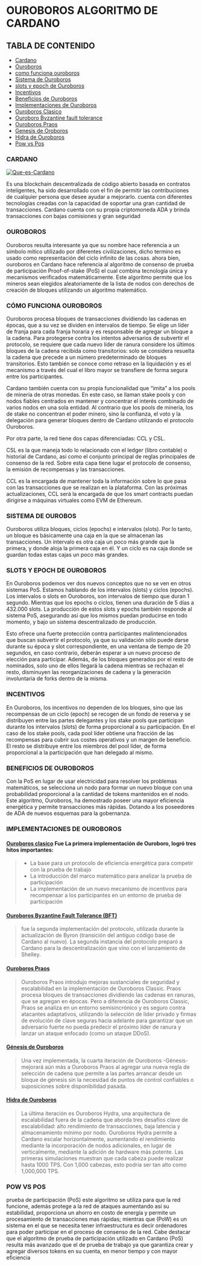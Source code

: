 # OUROBOROS ALGORITMO DE CARDANO

## TABLA DE CONTENIDO

* [Cardano](###Cardano)
* [Ouroboros](#Ouroboros)
* [como funciona ouroboros](#Como-funciona-Ouroboros)
* [Sistema de Ouroboros](#sistema-de-Ouroboros)
* [slots y epoch de Ouroboros](slots-y-epoch-de-Ouroboros)
* [Incentivos](Incentivos)
* [Beneficios de Ouroboros](Beneficios-de-Ouroboros)
* [Implementaciones de Ouroboros](Implementaciones-de-Ouroboros)
* [Ouroboros Clasico](Ouroboros-Clasico)
* [Ouroboro Byzantine fault tolerance](Ouroboro-Byzantine-fault-tolerance)
* [Ouroboros Praos](Ouroboros-Pras)
* [Genesis de Oroboros](Genesis-de-Ouroboros)
* [Hidra de Ouroboros](Hidra-de-Ouroboros)
* [Pow vs Pos](Pow-vs-Pos)


### CARDANO


<a href="https://ibb.co/3zQKKJS"><img src="https://i.ibb.co/vYR99tL/Que-es-Cardano.jpg" alt="Que-es-Cardano" border="0"></a>

Es una blockchain descentralizada de código abierto basada en contratos inteligentes, ha sido desarrollado con el fin de permitir las contribuciones de cualquier persona que desee ayudar a mejorarlo. cuenta con diferentes tecnologías creadas con la capacidad de soportar una gran cantidad de transacciones. Cardano cuenta con su propia criptomoneda ADA y brinda transacciones con bajas comisiones y gran seguridad

###  OUROBOROS
Ouroboros resulta interesante ya que su nombre hace referencia a un símbolo mítico utilizado por diferentes civilizaciones, dicho termino es usado como representación del ciclo infinito de las cosas. 
ahora bien, ouroboros en Cardano hace referencia al algoritmo de consenso de prueba de participación Proof-of-stake (PoS) el cual combina tecnología única y mecanismos verificados matemáticamente. Este algoritmo permite que los mineros sean elegidos aleatoriamente de la lista de nodos con derechos de creación de bloques utilizando un algoritmo matemático.
### CÓMO FUNCIONA OUROBOROS
Ouroboros procesa bloques de transacciones dividiendo las cadenas en épocas, que a su vez se dividen en intervalos de tiempo. Se elige un líder de franja para cada franja horaria y es responsable de agregar un bloque a la cadena. Para protegerse contra los intentos adversarios de subvertir el protocolo, se requiere que cada nuevo líder de ranura considere los últimos bloques de la cadena recibida como transitorios: solo se considera resuelta la cadena que precede a un número predeterminado de bloques transitorios. Esto también se conoce como retraso en la liquidación y es el mecanismo a través del cual el libro mayor se transfiere de forma segura entre los participantes.

Cardano también cuenta con su propia funcionalidad que “imita” a los pools de minería de otras monedas. En este caso, se llaman stake pools y con nodos fiables centrados en mantener y concentrar el interés combinado de varios nodos en una sola entidad. Al contrario que los pools de minería, los de stake no concentran el poder minero, sino la confianza, el voto y la delegación para generar bloques dentro de Cardano utilizando el protocolo Ouroboros.

Por otra parte, la red tiene dos capas diferenciadas: CCL y CSL.

CSL es la que maneja todo lo relacionado con el ledger (libro contable) o historial de Cardano, así como el conjunto principal de reglas principales de consenso de la red. Sobre esta capa tiene lugar el protocolo de consenso, la emisión de recompensas y las transacciones.

CCL es la encargada de mantener toda la información sobre lo que pasa con las transacciones que se realizan en la plataforma. Con las próximas actualizaciones, CCL será la encargada de que los smart contracts puedan dirigirse a máquinas virtuales como EVM de Ethereum.

###  SISTEMA DE OUROBOS

Ouroboros utiliza bloques, ciclos (epochs) e intervalos (slots). Por lo tanto, un bloque es básicamente una caja en la que se almacenan las transacciones. Un intervalo es otra caja un poco más grande que la primera, y donde aloja la primera caja en él. Y un ciclo es na caja donde se guardan todas estas cajas un poco más grandes.

###  SLOTS Y EPOCH DE OUROBOROS

 En Ouroboros podemos ver dos nuevos conceptos que no se ven en otros sistemas PoS. Estamos hablando de los intervalos (slots) y ciclos (epochs). Los intervalos o slots en Ouroboros, son intervalos de tiempo que duran 1 segundo. Mientras que los epochs o ciclos, tienen una duración de 5 días a 432.000 slots. La producción de estos slots y epochs también responde al sistema PoS, asegurando así que los mismos puedan producirse en todo momento, y bajo un sistema descentralizado de producción.

Esto ofrece una fuerte protección contra participantes malintencionados que buscan subvertir el protocolo, ya que su validación sólo puede darse durante su época y slot correspondiente, en una ventana de tiempo de 20 segundos, en caso contrario, deberán esperar a un nuevo proceso de elección para participar. Además, de los bloques generados por el resto de nominados, solo uno de ellos llegará la cadena mientras se rechazan el resto, disminuyen las reorganizaciones de cadena y la generación involuntaria de forks dentro de la misma.

###  INCENTIVOS

En Ouroboros, los incentivos no dependen de los bloques, sino que las recompensas de un ciclo (epoch) se recogen de un fondo de reserva y se distribuyen entre las partes delegantes y los stake pools que participan durante los intervalos (slots) de forma proporcional a su participación. En el caso de los stake pools, cada pool líder obtiene una fracción de las recompensas para cubrir sus costes operativos y un margen de beneficio. El resto se distribuye entre los miembros del pool líder, de forma proporcional a la participación que han delegado al mismo.

###  BENEFICIOS DE OUROBOROS 

Con la PoS en lugar de usar electricidad para resolver los problemas matemáticos, se selecciona un nodo para formar un nuevo bloque con una probabilidad proporcional a la cantidad de tokens mantenidos en el nodo.
Este algoritmo, Ouroboros, ha demostrado poseer una mayor eficiencia energética y permite transacciones más rápidas. Dotando a los poseedores de ADA de nuevos esquemas para la gobernanza.

### IMPLEMENTACIONES DE OUROBOROS

#### [Ouroboros clasico](https://eprint.iacr.org/2016/889.pdf) Fue La primera implementación de Ouroboro, logró tres hitos importantes:

> * La base para un protocolo de eficiencia energética para competir con la prueba de trabajo
> * La introducción del marco matemático para analizar la prueba de participación
> * La implementación de un nuevo mecanismo de incentivos para recompensar a los participantes en un entorno de prueba de participación
#### [Ouroboros Byzantine Fault Tolerance (BFT)](https://eprint.iacr.org/2018/1049.pdf) 

> fue la segunda implementación del protocolo, utilizada durante la actualización de Byron (transición del antiguo código base de Cardano al nuevo). La segunda instancia del protocolo preparó a Cardano para la descentralización que vino con el lanzamiento de Shelley.
#### [Ouroboros Praos](https://eprint.iacr.org/2017/573.pdf)

> Ouroboros Praos introdujo mejoras sustanciales de seguridad y escalabilidad en la implementación de Ouroboros Classic. Praos procesa bloques de transacciones dividiendo las cadenas en ranuras, que se agregan en épocas. Pero a diferencia de Ouroboros Classic, Praos se analiza en un entorno semisincrónico y es seguro contra atacantes adaptativos, utilizando la selección de líder privado y firmas de evolución de clave seguras hacia adelante para garantizar que un adversario fuerte no pueda predecir el próximo líder de ranura y lanzar un ataque enfocado (como un ataque DDoS).
#### [Génesis de Ouroboros](https://eprint.iacr.org/2018/378.pdf)

> Una vez implementada, la cuarta iteración de Ouroboros -Génesis- mejorará aún más a Ouroboros Praos al agregar una nueva regla de selección de cadena que permite a las partes arrancar desde un bloque de génesis sin la necesidad de puntos de control confiables o suposiciones sobre disponibilidad pasada. 
#### [Hidra de Ouroboros](https://eprint.iacr.org/2020/299.pdf)

> La última iteración es Ouroboros Hydra, una arquitectura de escalabilidad fuera de la cadena que aborda tres desafíos clave de escalabilidad: alto rendimiento de transacciones, baja latencia y almacenamiento mínimo por nodo.
Ouroboros Hydra permite a Cardano escalar horizontalmente, aumentando el rendimiento mediante la incorporación de nodos adicionales, en lugar de verticalmente, mediante la adición de hardware más potente. Las primeras simulaciones muestran que cada cabeza puede realizar hasta 1000 TPS. Con 1,000 cabezas, esto podría ser tan alto como 1,000,000 TPS.

### POW VS POS
prueba de participación (PoS) este algoritmo se utiliza para que la red funcione, además protege a la red de ataques aumentando así su estabilidad, proporciona un ahorro en costo de energía y permite un procesamiento de transacciones mas rápidas; mientras que (PoW) es un sistema en el que se necesita tener infraestructura es decir ordenadores para poder participar en el proceso de consenso de la red.
Cabe destacar que el algoritmo de prueba de participación utilizado en Cardano (PoS) resulta más avanzado que el de prueba de trabajo ya que garantiza crear y agregar diversos tokens en su cuenta, en menor tiempo y con mayor eficiencia
